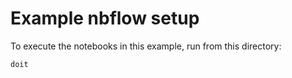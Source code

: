 # Example nbflow setup

To execute the notebooks in this example, run from this directory:

```
doit
```
